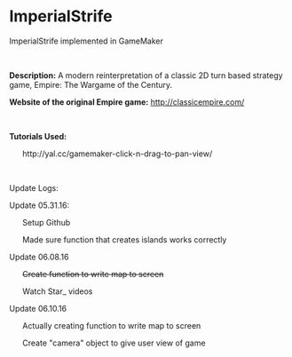 # ImperialStrife
ImperialStrife implemented in GameMaker
<p>&nbsp</p>
<strong>Description:</strong> A modern reinterpretation of a classic 2D turn based strategy game, Empire: The Wargame of the Century.

<strong>Website of the original Empire game:</strong> http://classicempire.com/
<p>&nbsp</p>
<strong>Tutorials Used:</strong>
<ul>
http://yal.cc/gamemaker-click-n-drag-to-pan-view/
</ul>
<p>&nbsp</p>
Update Logs:
<p></p>
Update 05.31.16:
<ul>
Setup Github
</ul><ul>
Made sure function that creates islands works correctly
</ul>
Update 06.08.16
<ul>
<s>Create function to write map to screen</s>
</ul><ul>
Watch Star_ videos
</ul>
Update 06.10.16
<ul>
Actually creating function to write map to screen
</ul>
<ul>
Create "camera" object to give user view of game
</ul>
